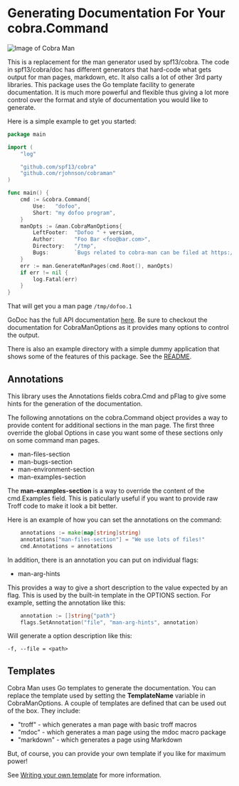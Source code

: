 # Generating Documentation For Your cobra.Command
![Image of Cobra Man](https://raw.githubusercontent.com/rayjohnson/cobraman/master/cobra-man.jpeg)

This is a replacement for the man generator used by spf13/cobra.  The code in spf13/cobra/doc has different generators that hard-code what gets output for man pages, markdown, etc.  It
also calls a lot of other 3rd party libraries.  This package uses the Go template facility
to generate documentation.  It is much more powerful and flexible thus giving a lot more
control over the format and style of documentation you would like to generate.

Here is a simple example to get you started:

```go
package main

import (
	"log"

	"github.com/spf13/cobra"
	"github.com/rjohnson/cobraman"
)

func main() {
	cmd := &cobra.Command{
		Use:   "dofoo",
		Short: "my dofoo program",
	}
	manOpts := &man.CobraManOptions{
		LeftFooter:  "Dofoo " + version,
		Author:      "Foo Bar <foo@bar.com>",
		Directory:   "/tmp",
		Bugs:        `Bugs related to cobra-man can be filed at https://github.com/rjohnson/cobraman`,
	}
	err := man.GenerateManPages(cmd.Root(), manOpts)
	if err != nil {
		log.Fatal(err)
	}
}
```

That will get you a man page `/tmp/dofoo.1`

GoDoc has the full API documentation [here](https://godoc.org/github.com/alecsammon/cobraman ).  Be sure to checkout the documentation for CobraManOptions as it provides many options to control the output.

There is also an example directory with a simple dummy application that shows some of the features of this package.  See the [README](example/README.md).

## Annotations

This library uses the Annotations fields cobra.Cmd and pFlag to give some hints for the
generation of the documentation.

The following annotations on the cobra.Command object provides a way to provide content
for additional sections in the man page.  The first three override the global Options in 
case you want some of these sections only on some command man pages.
* man-files-section
* man-bugs-section
* man-environment-section
* man-examples-section

The **man-examples-section** is a way to override the content of the cmd.Examples field.
This is paticularly useful if you want to provide raw Troff code to make it look a bit 
better.

Here is an example of how you can set the annotations on the command:
```go
	annotations := make(map[string]string)
	annotations["man-files-section"] = "We use lots of files!"
	cmd.Annotations = annotations
```

In addition, there is an annotation you can put on individual flags:
* man-arg-hints

This provides a way to give a short description to the value expected by an flag.  This
is used by the built-in template in the OPTIONS section.  For example, setting the
annotation like this:
```go
	annotation := []string{"path"}
	flags.SetAnnotation("file", "man-arg-hints", annotation)
```

Will generate a option description like this:
```
-f, --file = <path>
```

## Templates

Cobra Man uses Go templates to generate the documentation.  You can replace the template used by setting the **TemplateName** variable in CobraManOptions.  A couple of templates are defined that can be used out of the box.  They include:

* "troff" - which generates a man page with basic troff macros
* "mdoc" - which generates a man page using the mdoc macro package
* "markdown" - which generates a page using Markdown

But, of course, you can provide your own template if you like for maximum power!

See [Writing your own template](WRITING_A_TEMPLATE.md) for more information.


